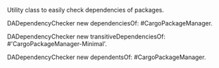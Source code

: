 Utility class to easily check  dependencies of packages.DADependencyChecker new dependenciesOf: #CargoPackageManager.DADependencyChecker new transitiveDependenciesOf: #'CargoPackageManager-Minimal'.DADependencyChecker new dependentsOf: #CargoPackageManager.